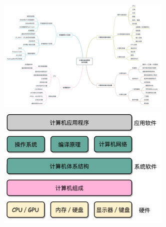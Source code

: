 




![](https://raw.githubusercontent.com/Plainchii/myimg/main/12342342%20(1).jpg)

![](https://raw.githubusercontent.com/Plainchii/myimg/main/12342342%20(2).jpg)